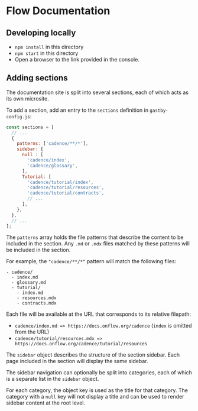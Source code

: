 # Flow Documentation

## Developing locally

* `npm install` in this directory
* `npm start` in this directory
* Open a browser to the link provided in the console.

## Adding sections

The documentation site is split into several sections, 
each of which acts as its own microsite.

To add a section, add an entry to the `sections` definition in `gastby-config.js`:

```js
const sections = [
  // ...
  {
    patterns: ['cadence/**/*'],
    sidebar: {
      null : [
        'cadence/index',
        'cadence/glossary',
      ],
      Tutorial: [
        'cadence/tutorial/index',
        'cadence/tutorial/resources',
        'cadence/tutorial/contracts',
        // ...
      ],
    },
  },
  // ...
];
```

The `patterns` array holds the file patterns that describe the content 
to be included in the section. Any `.md` or `.mdx` files matched by these 
patterns will be included in the section.

For example, the `"cadence/**/*"` pattern will match the following files:

```
- cadence/
  - index.md
  - glossary.md
  - tutorial/
    - index.md
    - resources.mdx
    - contracts.mdx
```

Each file will be available at the URL that corresponds to its relative filepath:

- `cadence/index.md => https://docs.onflow.org/cadence` (`index` is omitted from the URL)
- `cadence/tutorial/resources.mdx => https://docs.onflow.org/cadence/tutorial/resources`

The `sidebar` object describes the structure of the section sidebar. 
Each page included in the section will display the same sidebar.

The sidebar navigation can optionally be split into categories, 
each of which is a separate list in the `sidebar` object.

For each category, the object key is used as the title for that category. 
The category with a `null` key will not display a title and can be used to 
render sidebar content at the root level.
